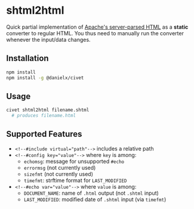 # shtml2html

Quick partial implementation of
[Apache's server-parsed HTML](https://httpd.apache.org/docs/current/mod/mod_include.html)
as a **static** converter to regular HTML.
You thus need to manually run the converter whenever the input/data changes.

## Installation

```sh
npm install
npm install -g @danielx/civet
```

## Usage

```sh
civet shtml2html filename.shtml
  # produces filename.html
```

## Supported Features

* `<!--#include virtual="path"-->` includes a relative path
* `<!--#config key="value"-->` where `key` is among:
  * `echomsg`: message for unsupported `#echo`
  * `errormsg` (not currently used)
  * `sizefmt` (not currently used)
  * `timefmt`: strftime format for `LAST_MODIFIED`
* `<!--#echo var="value"-->` where `value` is among:
  * `DOCUMENT_NAME`: name of `.html` output (not `.shtml` input)
  * `LAST_MODIFIED`: modified date of `.shtml` input (via `timefmt`)
